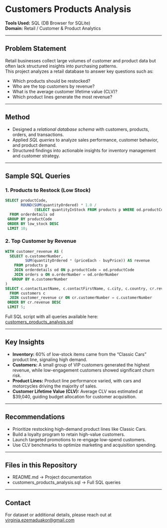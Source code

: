 # Customers Products Analysis  

**Tools Used:** SQL (DB Browser for SQLite)  
**Domain:** Retail / Customer & Product Analytics  

---

## Problem Statement  
Retail businesses collect large volumes of customer and product data but often lack structured insights into purchasing patterns.  
This project analyzes a retail database to answer key questions such as:  
- Which products should be restocked?  
- Who are the top customers by revenue?  
- What is the average customer lifetime value (CLV)?  
- Which product lines generate the most revenue?  

---

## Method  
- Designed a *relational database schema* with customers, products, orders, and transactions.  
- Applied *SQL queries* to analyze sales performance, customer behavior, and product demand.  
- Structured findings into actionable insights for inventory management and customer strategy.  

---

## Sample SQL Queries  

### 1. Products to Restock (Low Stock)  
```sql
SELECT productCode,
       ROUND(SUM(quantityOrdered) * 1.0 /
             (SELECT quantityInStock FROM products p WHERE od.productCode = p.productCode), 2) AS low_stock
  FROM orderdetails od
 GROUP BY productCode
 ORDER BY low_stock DESC
 LIMIT 10;

```

### 2. Top Customer by Revenue
```sql
WITH customer_revenue AS (
  SELECT o.customerNumber,
         SUM(quantityOrdered * (priceEach - buyPrice)) AS revenue
    FROM products p
    JOIN orderdetails od ON p.productCode = od.productCode
    JOIN orders o ON o.orderNumber = od.orderNumber
   GROUP BY o.customerNumber
)
SELECT c.contactLastName, c.contactFirstName, c.city, c.country, cr.revenue
  FROM customers c
  JOIN customer_revenue cr ON cr.customerNumber = c.customerNumber
 ORDER BY cr.revenue DESC
 LIMIT 5;

```
Full SQL script with all queries available here:
[customers_products_analysis.sql](/customers-products-analysis/customers_products_analysis.sql)

---

## Key Insights

- **Inventory:** 60% of low-stock items came from the “Classic Cars” product line, signaling high demand.
- **Customers:** A small group of VIP customers generated the highest revenue, while low-engagement customers showed significant churn risk.
- **Product Lines:** Product line performance varied, with cars and motorcycles driving the majority of sales.
- **Customer Lifetime Value (CLV):** Average CLV was estimated at $39,040, guiding budget allocation for customer acquisition.

---

## Recommendations

- Prioritize restocking high-demand product lines like Classic Cars.
- Build a loyalty program to retain high-value customers.
- Launch targeted promotions to re-engage low-spend customers.
- Use CLV benchmarks to optimize marketing and acquisition spending.

---

## Files in this Repository

- README.md → Project documentation
- customers_products_analysis.sql → Full SQL queries

---

## Contact

For dataset or additional details, please reach out at virginia.ezemaduakor@gmail.com
